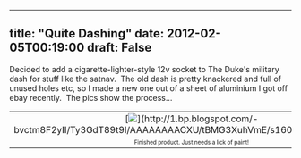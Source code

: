 
---
title: "Quite Dashing"
date: 2012-02-05T00:19:00
draft: False
---

Decided to add a cigarette-lighter-style 12v socket to The Duke's military dash for stuff like the satnav.  The old dash is pretty knackered and full of unused holes etc, so I made a new one out of a sheet of aluminium I got off ebay recently.  The pics show the process...

<table align="center" cellpadding="0" cellspacing="0" style="margin-left: auto; margin-right: auto; text-align: center;"><tbody><tr><td style="text-align: center;">[<img src="http://1.bp.blogspot.com/-bvctm8F2yII/Ty3GdT89t9I/AAAAAAAACXU/tBMG3XuhVmE/s320/IMG_3247.JPG"/>](http://1.bp.blogspot.com/-bvctm8F2yII/Ty3GdT89t9I/AAAAAAAACXU/tBMG3XuhVmE/s1600/IMG_3247.JPG)</td></tr><tr><td style="text-align: center;"><span style="font-size: x-small;">Finished product.  Just needs a lick of paint!</span></td></tr></tbody></table>